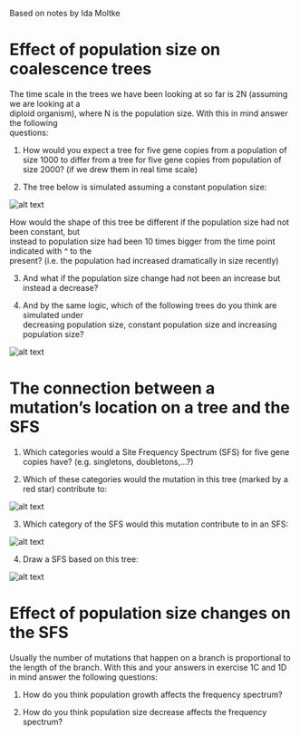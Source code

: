 Based on notes by Ida Moltke

# Effect	of	population	size	on	coalescence	trees

The	time	scale	in	the	trees	we	have	been	looking	at	so	far	is	2N	(assuming	we	are	looking	at	a	
diploid	organism),	where	N	is	the	population	size.	With	this	in	mind	answer	the	following	
questions:

1) How	would	you	expect	a	tree	for	five	gene	copies	from	a	population	of	size	1000	to	differ	from
a	tree	for	five	gene	copies	from	population	of	size	2000? (if	we	drew	them	in	real	time	scale)

2) The	tree	below	is	simulated	assuming	a	constant	population	size:

![alt text](https://github.com/FerRacimo/DemographicCourseAdelaide2018/blob/master/Tree1.png)

How	would	the	shape	of	this tree	be	different if	the	population	size	had	not	been	constant, but	
instead	to	population	size	had	been	10	times	bigger	from the	time	point	indicated	with	^ to the	
present?	(i.e. the	population	had	increased	dramatically	in	size	recently)

3) And	what	if	the	population	size	change	had	not	been	an	increase	but	instead	a	decrease?

4) And	by	the	same	logic, which	of	the	following	trees	do you	think	are	simulated	under	
decreasing	population	size,	constant	population	size	and	increasing	population	size?

![alt text](https://github.com/FerRacimo/DemographicCourseAdelaide2018/blob/master/Tree2.png)


# The	connection	between	a	mutation’s	location	on	a	tree	and	the	SFS

1) Which	categories	would	a	Site	Frequency	Spectrum	(SFS)	for	five	gene	copies have?
(e.g. singletons,	doubletons,…?)

2) Which	of	these	categories	would	the	mutation	in	this	tree	(marked	by	a	red	star)	contribute	to:

![alt text](https://github.com/FerRacimo/DemographicCourseAdelaide2018/blob/master/Tree3.png)

3) Which	category	of	the	SFS	would	this	mutation	contribute	to	in	an	SFS:	

![alt text](https://github.com/FerRacimo/DemographicCourseAdelaide2018/blob/master/Tree4.png)

4) Draw	a	SFS	based	on	this	tree:	

![alt text](https://github.com/FerRacimo/DemographicCourseAdelaide2018/blob/master/Tree5.png)

# Effect	of	population	size	changes	on	the	SFS
Usually	the	number	of	mutations	that	happen on	a	branch	is	proportional	to	the	length	of	the	
branch. With	this	and	your	answers	in exercise	1C	and	1D	in	mind answer	the	following	questions:

1) How	do	you	think	population	growth affects the	frequency	spectrum?	

2) How	do	you	think	population	size decrease affects the	frequency	spectrum?
